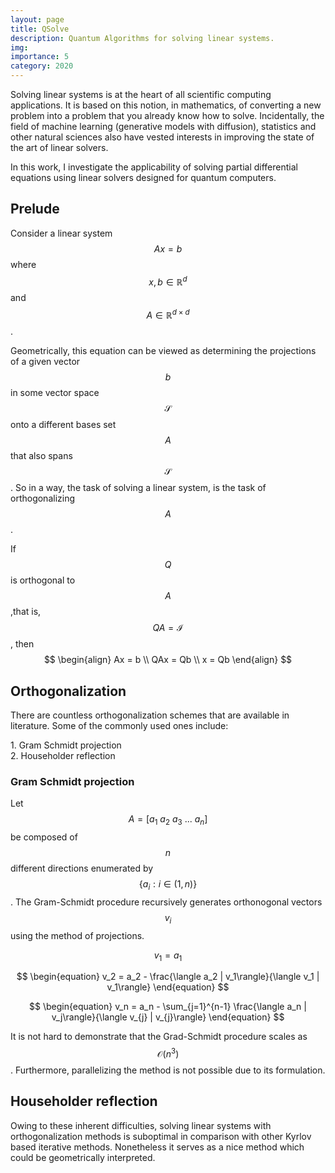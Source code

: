```yaml
---
layout: page
title: QSolve
description: Quantum Algorithms for solving linear systems.
img: 
importance: 5
category: 2020
---
```


Solving linear systems is at the heart of all scientific computing applications. It is based on this notion, in mathematics, of converting a new problem into a problem that you already know how to solve. Incidentally, the field of machine learning (generative models with diffusion), statistics and other natural sciences also have vested interests in improving the state of the art of linear solvers.

In this work, I investigate the applicability of solving partial differential equations using linear solvers designed for quantum computers.

## Prelude 
Consider a linear system $$Ax=b$$ where $$x,b \in \mathbb{R}^d$$ and $$A \in \mathbb{R}^{d \times d}$$. 

Geometrically, this equation can be viewed as determining the projections of a given vector $$b$$ in some vector space $$\mathcal{S}$$ onto a different bases set $$A$$ that also spans $$\mathcal{S}$$. So in a way, the task of solving a linear system, is the task of orthogonalizing $$A$$. 

If $$Q$$ is orthogonal to $$A$$ ,that is, $$QA = \mathcal{I}$$, then
$$
\begin{align}
    Ax = b \\ 
    QAx = Qb \\ 
    x = Qb
\end{align} 
$$

## Orthogonalization

There are countless orthogonalization schemes that are available in literature. Some of the commonly used ones include:

<div class="alert alert-block alert-success">
   1. Gram Schmidt projection <br>
   2. Householder reflection <br>
</div>

### Gram Schmidt projection

Let $$A = \left[ a_1\:a_2\:a_3 \:...\: a_n \right]$$ be composed of $$n$$ different directions enumerated by $$\{a_i:i \in (1,n)\}$$. The Gram-Schmidt procedure recursively generates orthonogonal vectors $$v_i$$ using the method of projections.

$$
\begin{equation}
    v_1 = a_1
\end{equation}
$$


$$
\begin{equation}
    v_2 = a_2 - \frac{\langle a_2 | v_1\rangle}{\langle v_1 | v_1\rangle} 
\end{equation}
$$

$$
\begin{equation}
    v_n = a_n - \sum_{j=1}^{n-1} \frac{\langle a_n | v_j\rangle}{\langle v_{j} | v_{j}\rangle} 
\end{equation}
$$

It is not hard to demonstrate that the Grad-Schmidt procedure scales as $$\mathcal{O}(n^3)$$. Furthermore, parallelizing the method is not possible due to its formulation. 

## Householder reflection



Owing to these inherent difficulties, solving linear systems with orthogonalization methods is suboptimal in comparison with other Kyrlov based iterative methods. Nonetheless it serves as a nice method which could be geometrically interpreted.